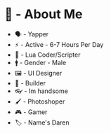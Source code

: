 # 📃 - About Me
* 🗣 - Yapper
* ⚡ - Active - 6-7 Hours Per Day
* 📜 - Lua Coder/Scripter
* 🚹 - Gender - Male
* 🖼 - UI Designer
* 🏢 - Builder
* 👓 - Im handsome
* 🖌 - Photoshoper
* 🎮 - Gamer
* 🏷 - Name's Daren
